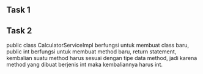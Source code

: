 ## Task 1


## Task 2
public class CalculatorServiceImpl berfungsi untuk membuat class baru,
public int berfungsi untuk membuat method baru, 
return statement, kembalian suatu method harus sesuai dengan tipe data method, jadi karena method yang dibuat berjenis int maka kembaliannya harus int.
